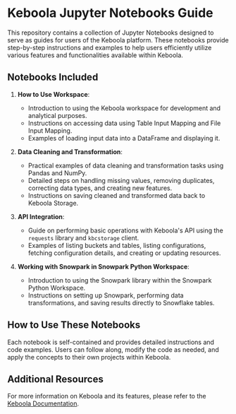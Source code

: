 # Keboola Jupyter Notebooks Guide

This repository contains a collection of Jupyter Notebooks designed to serve as guides for users of the Keboola platform. These notebooks provide step-by-step instructions and examples to help users efficiently utilize various features and functionalities available within Keboola.

## Notebooks Included

1. **How to Use Workspace**:
   - Introduction to using the Keboola workspace for development and analytical purposes.
   - Instructions on accessing data using Table Input Mapping and File Input Mapping.
   - Examples of loading input data into a DataFrame and displaying it.

2. **Data Cleaning and Transformation**:
   - Practical examples of data cleaning and transformation tasks using Pandas and NumPy.
   - Detailed steps on handling missing values, removing duplicates, correcting data types, and creating new features.
   - Instructions on saving cleaned and transformed data back to Keboola Storage.

3. **API Integration**:
   - Guide on performing basic operations with Keboola's API using the `requests` library and `kbcstorage` client.
   - Examples of listing buckets and tables, listing configurations, fetching configuration details, and creating or updating resources.

4. **Working with Snowpark in Snowpark Python Workspace**:
   - Introduction to using the Snowpark library within the Snowpark Python Workspace.
   - Instructions on setting up Snowpark, performing data transformations, and saving results directly to Snowflake tables.

## How to Use These Notebooks

Each notebook is self-contained and provides detailed instructions and code examples. Users can follow along, modify the code as needed, and apply the concepts to their own projects within Keboola.

## Additional Resources

For more information on Keboola and its features, please refer to the [Keboola Documentation](https://help.keboola.com/).

